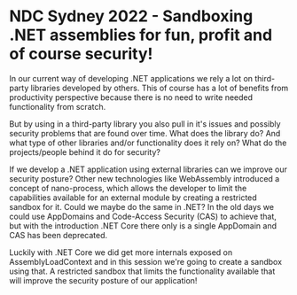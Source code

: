 # NDC Sydney  2022 - Sandboxing .NET assemblies for fun, profit and of course security!

In our current way of developing .NET applications we rely a lot on third-party libraries developed by others. This of course has a lot of benefits from productivity perspective because there is no need to write needed functionality from scratch.

But by using in a third-party library you also pull in it's issues and possibly security problems that are found over time. What does the library do? And what type of other libraries and/or functionality does it rely on? What do the projects/people behind it do for security?

If we develop a .NET application using external libraries can we improve our security posture? Other new technologies like WebAssembly introduced a concept of nano-process, which allows the developer to limit the capabilities available for an external module by creating a restricted sandbox for it. Could we maybe do the same in .NET? In the old days we could use AppDomains and Code-Access Security (CAS) to achieve that, but with the introduction .NET Core there only is a single AppDomain and CAS has been deprecated.

Luckily with .NET Core we did get more internals exposed on AssemblyLoadContext and in this session we're going to create a sandbox using that. A restricted sandbox that limits the functionality available that will improve the security posture of our application!
